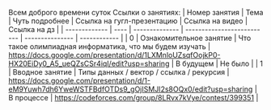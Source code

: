 Всем доброго времени суток
Ссылки о занятиях:
| Номер занятия | Тема | Чуть подробнее | Ссылка на гугл-презентацию | Ссылка на видео | Ссылка на дз |
| ------------- | ---- | -------------- | -------------------------- | --------------- | ------------ |
| 0 | Ознакомительное занятие | Что такое олимпиадная информатика, что мы будем изучать | https://docs.google.com/presentation/d/1LXMnloUZsqfOojkP0-HX20EiDy0_A5_ueQZsCSr4iqI/edit?usp=sharing | В будущем | Не было |
| 1 | Вводное занятие | Типы данных / вектор / ссылка / рекурсия | https://docs.google.com/presentation/d/1-eM9Yuwh7dh6YweWSTFBdfOTDs9_gOjISMJI2s8OQx0/edit?usp=sharing | В процессе | https://codeforces.com/group/8LRvx7kVye/contest/399351 |
